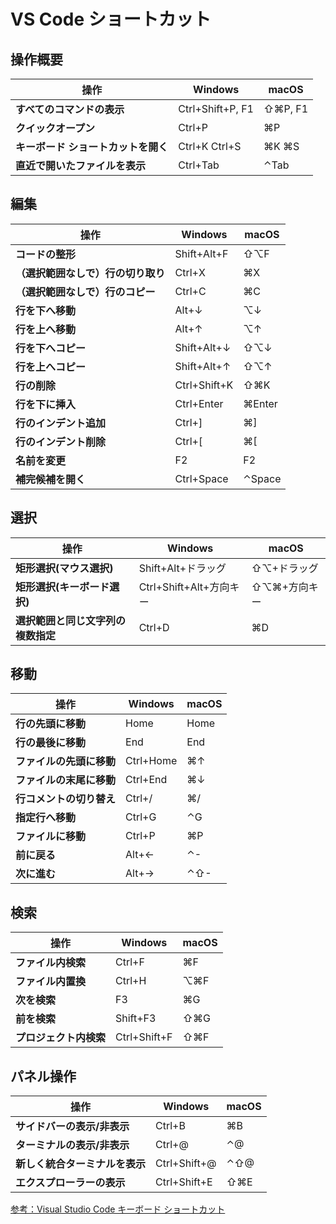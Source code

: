 # VS Code ショートカット

## 操作概要

| 操作                                | Windows          | macOS   |
| ----------------------------------- | ---------------- | ------- |
| **すべてのコマンドの表示**          | Ctrl+Shift+P, F1 | ⇧⌘P, F1 |
| **クイックオープン**                | Ctrl+P           | ⌘P      |
| **キーボード ショートカットを開く** | Ctrl+K Ctrl+S    | ⌘K ⌘S   |
| **直近で開いたファイルを表示**      | Ctrl+Tab         | ⌃Tab    |

## 編集

| 操作                               | Windows      | macOS  |
| ---------------------------------- | ------------ | ------ |
| **コードの整形**                   | Shift+Alt+F  | ⇧⌥F    |
| **（選択範囲なしで）行の切り取り** | Ctrl+X       | ⌘X     |
| **（選択範囲なしで）行のコピー**   | Ctrl+C       | ⌘C     |
| **行を下へ移動**                   | Alt+↓        | ⌥↓     |
| **行を上へ移動**                   | Alt+↑        | ⌥↑     |
| **行を下へコピー**                 | Shift+Alt+↓  | ⇧⌥↓    |
| **行を上へコピー**                 | Shift+Alt+↑  | ⇧⌥↑    |
| **行の削除**                       | Ctrl+Shift+K | ⇧⌘K    |
| **行を下に挿入**                   | Ctrl+Enter   | ⌘Enter |
| **行のインデント追加**             | Ctrl+]       | ⌘]     |
| **行のインデント削除**             | Ctrl+[       | ⌘[     |
| **名前を変更**                     | F2           | F2     |
| **補完候補を開く**                 | Ctrl+Space   | ⌃Space |

## 選択

| 操作                               | Windows                 | macOS        |
| ---------------------------------- | ----------------------- | ------------ |
| **矩形選択(マウス選択)**           | Shift+Alt+ドラッグ      | ⇧⌥+ドラッグ  |
| **矩形選択(キーボード選択)**       | Ctrl+Shift+Alt+方向キー | ⇧⌥⌘+方向キー |
| **選択範囲と同じ文字列の複数指定** | Ctrl+D                  | ⌘D           |

## 移動

| 操作                     | Windows   | macOS |
| ------------------------ | --------- | ----- |
| **行の先頭に移動**       | Home      | Home  |
| **行の最後に移動**       | End       | End   |
| **ファイルの先頭に移動** | Ctrl+Home | ⌘↑    |
| **ファイルの末尾に移動** | Ctrl+End  | ⌘↓    |
| **行コメントの切り替え** | Ctrl+/    | ⌘/    |
| **指定行へ移動**         | Ctrl+G    | ⌃G    |
| **ファイルに移動**       | Ctrl+P    | ⌘P    |
| **前に戻る**             | Alt+←     | ⌃-    |
| **次に進む**             | Alt+→     | ⌃⇧-   |

## 検索

| 操作                   | Windows      | macOS |
| ---------------------- | ------------ | ----- |
| **ファイル内検索**     | Ctrl+F       | ⌘F    |
| **ファイル内置換**     | Ctrl+H       | ⌥⌘F   |
| **次を検索**           | F3           | ⌘G    |
| **前を検索**           | Shift+F3     | ⇧⌘G   |
| **プロジェクト内検索** | Ctrl+Shift+F | ⇧⌘F   |

## パネル操作

| 操作                           | Windows      | macOS |
| ------------------------------ | ------------ | ----- |
| **サイドバーの表示/非表示**    | Ctrl+B       | ⌘B    |
| **ターミナルの表示/非表示**    | Ctrl+@       | ⌃@    |
| **新しく統合ターミナルを表示** | Ctrl+Shift+@ | ⌃⇧@   |
| **エクスプローラーの表示**     | Ctrl+Shift+E | ⇧⌘E   |

[参考：Visual Studio Code キーボード ショートカット](https://qiita.com/oruponu/items/ae9c720d4522c1606daf)
